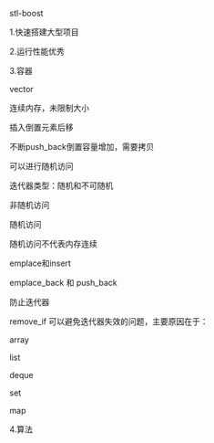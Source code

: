 stl-boost

1.快速搭建大型项目

2.运行性能优秀

3.容器

vector

连续内存，未限制大小

插入倒置元素后移

不断push_back倒置容量增加，需要拷贝

可以进行随机访问

迭代器类型：随机和不可随机

非随机访问

随机访问

随机访问不代表内存连续

emplace和insert

emplace_back 和 push_back

防止迭代器

remove_if 可以避免迭代器失效的问题，主要原因在于：

array

list

deque

set

map 

4.算法

